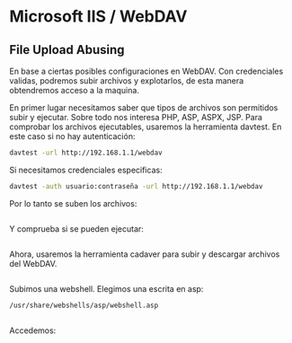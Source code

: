 # Microsoft IIS / WebDAV

## File Upload Abusing

En base a ciertas posibles configuraciones en WebDAV. Con credenciales validas, podremos subir archivos y explotarlos, de esta manera obtendremos acceso a la maquina.

En primer lugar necesitamos saber que tipos de archivos son permitidos subir y ejecutar. Sobre todo nos interesa PHP, ASP, ASPX, JSP. Para comprobar los archivos ejecutables, usaremos la herramienta davtest. En este caso si no hay autenticación:

```bash
davtest -url http://192.168.1.1/webdav
```

Si necesitamos credenciales especificas:

```bash
davtest -auth usuario:contraseña -url http://192.168.1.1/webdav
```

Por lo tanto se suben los archivos:

<figure><img src="broken-reference" alt=""><figcaption></figcaption></figure>

Y comprueba si se pueden ejecutar:

<figure><img src="broken-reference" alt=""><figcaption></figcaption></figure>

Ahora, usaremos la herramienta cadaver para subir y descargar archivos del WebDAV.&#x20;

<figure><img src="broken-reference" alt=""><figcaption></figcaption></figure>

Subimos una webshell. Elegimos una escrita en asp:

```bash
/usr/share/webshells/asp/webshell.asp
```

<figure><img src="broken-reference" alt=""><figcaption></figcaption></figure>

Accedemos:

<figure><img src="broken-reference" alt=""><figcaption></figcaption></figure>
